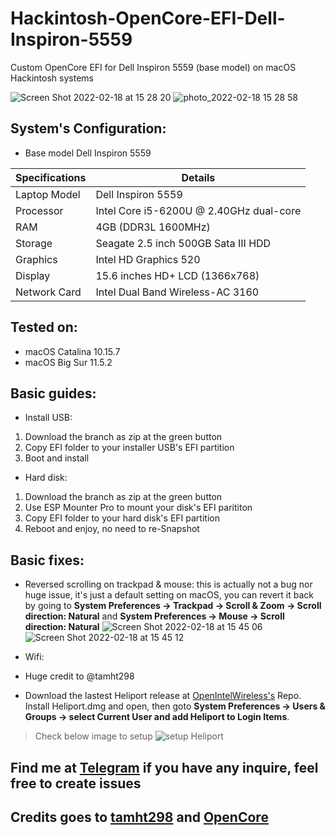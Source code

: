 # Hackintosh-OpenCore-EFI-Dell-Inspiron-5559
Custom OpenCore EFI for Dell Inspiron 5559 (base model) on macOS Hackintosh systems

![Screen Shot 2022-02-18 at 15 28 20](https://user-images.githubusercontent.com/75196272/154646301-181262ed-78aa-48ab-8f8a-5c60d07bce27.png)
![photo_2022-02-18 15 28 58](https://user-images.githubusercontent.com/75196272/154646414-4ca46e85-953d-46ec-8cfb-e5b10a0dadef.jpeg)

## System's Configuration:
* Base model Dell Inspiron 5559

| Specifications | Details                                                         |
| -------------- | --------------------------------------------------------------- |
| Laptop Model   | Dell Inspiron 5559                                              |
| Processor      | Intel Core i5-6200U @ 2.40GHz dual-core                         |
| RAM            | 4GB (DDR3L 1600MHz)                                 |
| Storage        | Seagate 2.5 inch 500GB Sata III HDD                      |
| Graphics       | Intel HD Graphics 520                                           |
| Display        | 15.6 inches HD+ LCD (1366x768)                       |
| Network Card   | Intel Dual Band Wireless-AC 3160 |

## Tested on:
* macOS Catalina 10.15.7
* macOS Big Sur 11.5.2

## Basic guides:
- Install USB:
1. Download the branch as zip at the green button
2. Copy EFI folder to your installer USB's EFI partition
3. Boot and install
- Hard disk:
1. Download the branch as zip at the green button
2. Use ESP Mounter Pro to mount your disk's EFI parititon
3. Copy EFI folder to your hard disk's EFI partition
4. Reboot and enjoy, no need to re-Snapshot

## Basic fixes:
* Reversed scrolling on trackpad & mouse: this is actually not a bug nor huge issue, it's just a default setting on macOS, you can revert it back by going to **System Preferences -> Trackpad -> Scroll & Zoom -> Scroll direction: Natural** and **System Preferences -> Mouse -> Scroll direction: Natural**
![Screen Shot 2022-02-18 at 15 45 06](https://user-images.githubusercontent.com/75196272/154649088-7de7dbbc-3589-4d20-bceb-5c1977a6098f.png)
![Screen Shot 2022-02-18 at 15 45 12](https://user-images.githubusercontent.com/75196272/154649164-404cf4af-f34b-4727-8392-771332847be2.png)


* Wifi:
* Huge credit to @tamht298
- Download the lastest Heliport release at [OpenIntelWireless's](https://github.com/OpenIntelWireless/HeliPort/releases) Repo. Install Heliport.dmg and open, then goto **System Preferences -> Users & Groups -> select Current User and add Heliport to Login Items**.
> Check below image to setup
![setup Heliport](https://i.imgur.com/cqNczip.png)

## Find me at [Telegram](https://t.me/ping2109official) if you have any inquire, feel free to create issues
## Credits goes to [tamht298](https://github.com/tamht298) and [OpenCore](https://dortania.github.io/OpenCore-Install-Guide)
